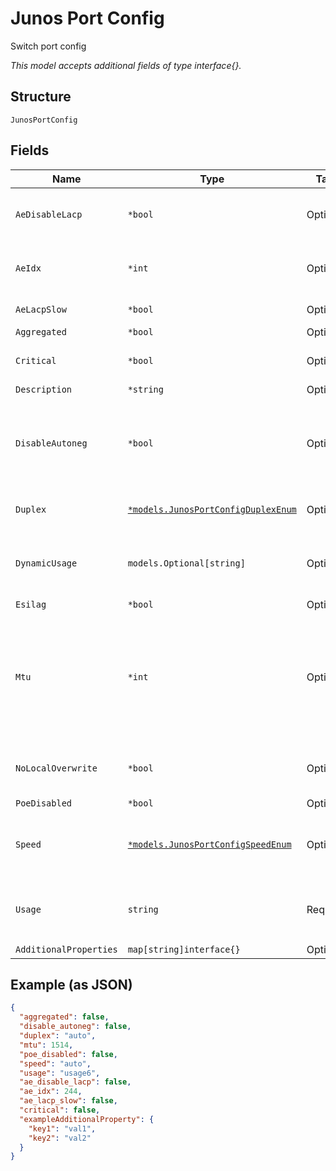 
# Junos Port Config

Switch port config

*This model accepts additional fields of type interface{}.*

## Structure

`JunosPortConfig`

## Fields

| Name | Type | Tags | Description |
|  --- | --- | --- | --- |
| `AeDisableLacp` | `*bool` | Optional | To disable LACP support for the AE interface |
| `AeIdx` | `*int` | Optional | Users could force to use the designated AE name |
| `AeLacpSlow` | `*bool` | Optional | to use fast timeout |
| `Aggregated` | `*bool` | Optional | **Default**: `false` |
| `Critical` | `*bool` | Optional | if want to generate port up/down alarm |
| `Description` | `*string` | Optional | - |
| `DisableAutoneg` | `*bool` | Optional | if `speed` and `duplex` are specified, whether to disable autonegotiation<br>**Default**: `false` |
| `Duplex` | [`*models.JunosPortConfigDuplexEnum`](../../doc/models/junos-port-config-duplex-enum.md) | Optional | enum: `auto`, `full`, `half`<br>**Default**: `"auto"` |
| `DynamicUsage` | `models.Optional[string]` | Optional | Enable dynamic usage for this port. Set to `dynamic` to enable. |
| `Esilag` | `*bool` | Optional | - |
| `Mtu` | `*int` | Optional | media maximum transmission unit (MTU) is the largest data unit that can be forwarded without fragmentation<br>**Default**: `1514` |
| `NoLocalOverwrite` | `*bool` | Optional | prevent helpdesk to override the port config |
| `PoeDisabled` | `*bool` | Optional | **Default**: `false` |
| `Speed` | [`*models.JunosPortConfigSpeedEnum`](../../doc/models/junos-port-config-speed-enum.md) | Optional | enum: `100m`, `10m`, `1g`, `2.5g`, `5g`, `10g`, `25g`, `40g`, `100g`,`auto`<br>**Default**: `"auto"` |
| `Usage` | `string` | Required | port usage name. If EVPN is used, use `evpn_uplink`or `evpn_downlink` |
| `AdditionalProperties` | `map[string]interface{}` | Optional | - |

## Example (as JSON)

```json
{
  "aggregated": false,
  "disable_autoneg": false,
  "duplex": "auto",
  "mtu": 1514,
  "poe_disabled": false,
  "speed": "auto",
  "usage": "usage6",
  "ae_disable_lacp": false,
  "ae_idx": 244,
  "ae_lacp_slow": false,
  "critical": false,
  "exampleAdditionalProperty": {
    "key1": "val1",
    "key2": "val2"
  }
}
```

